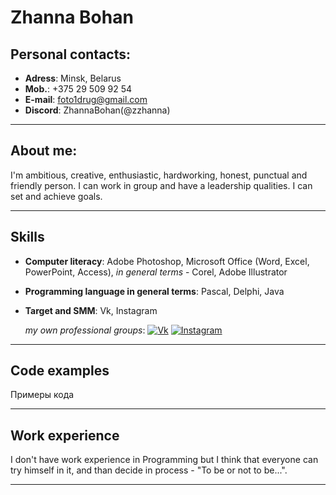 # __Zhanna Bohan__
## Personal contacts:

- __Adress__: Minsk, Belarus
- __Mob.__: +375 29 509 92 54
- __E-mail__: foto1drug@gmail.com
- __Discord__: ZhannaBohan(@zzhanna)
___


## About me:

 I'm ambitious, creative, enthusiastic, hardworking, honest, punctual and friendly person. I can work in group and have a leadership qualities. I can set  and achieve goals. 
___



## Skills

- __Computer literacy__: Adobe Photoshop, Microsoft Office (Word, Excel, PowerPoint, Access), _in general terms_ - Corel, Adobe Illustrator
- __Programming language in general terms__: Pascal, Delphi, Java
- __Target and SMM__: Vk, Instagram 
  
  _my own professional groups_: [![Vk](https://alkorshtori.ucoz.net/images/vk.png)](https://vk.com/fotodrugminsk) [![Instagram](https://www.shipshewanafurniture.com/images/layout/instagram-icon.png)](https://instagram.com/fotodrugby)
___
## Code examples
Примеры кода
___

## Work experience
I don't have work experience in Programming but I think that everyone can try himself in it, and than decide in process - "To be or not to be...". 
___